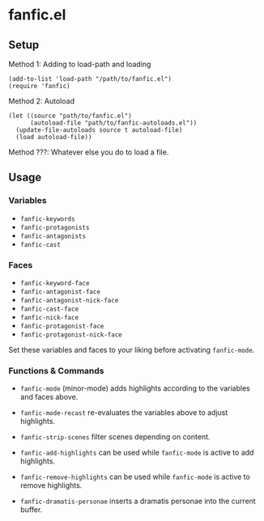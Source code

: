 fanfic.el
=========

Setup
-----
Method 1: Adding to load-path and loading

    (add-to-list 'load-path "/path/to/fanfic.el")
    (require 'fanfic)

Method 2: Autoload

    (let ((source "path/to/fanfic.el")
          (autoload-file "path/to/fanfic-autoloads.el"))
      (update-file-autoloads source t autoload-file)
      (load autoload-file))
    
Method ???: Whatever else you do to load a file.

Usage
-----
### Variables

* `fanfic-keywords`
* `fanfic-protagonists`
* `fanfic-antagonists`
* `fanfic-cast`

### Faces
* `fanfic-keyword-face`
* `fanfic-antagonist-face`
* `fanfic-antagonist-nick-face`
* `fanfic-cast-face`
* `fanfic-nick-face`
* `fanfic-protagonist-face`
* `fanfic-protagonist-nick-face`

Set these variables and faces to your liking before activating `fanfic-mode`.

### Functions & Commands
* `fanfic-mode` (minor-mode)
  adds highlights according to the variables and faces
  above.

* `fanfic-mode-recast` re-evaluates the variables above to adjust highlights.

* `fanfic-strip-scenes` filter scenes depending on content.

* `fanfic-add-highlights` can be used while `fanfic-mode` is active to add highlights.

* `fanfic-remove-highlights` can be used while `fanfic-mode` is active to remove highlights.

* `fanfic-dramatis-personae` inserts a dramatis personae into the current buffer.
